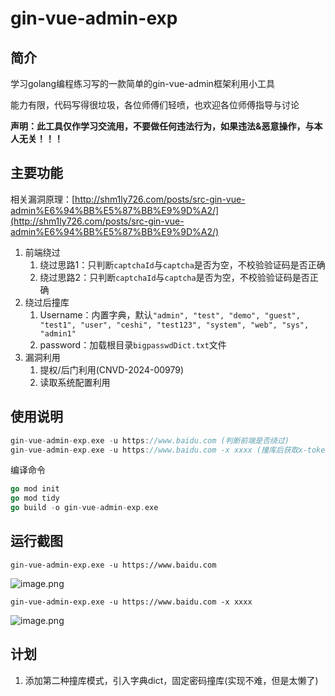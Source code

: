 # gin-vue-admin-exp
## 简介
学习golang编程练习写的一款简单的gin-vue-admin框架利用小工具

能力有限，代码写得很垃圾，各位师傅们轻喷，也欢迎各位师傅指导与讨论

**声明：此工具仅作学习交流用，不要做任何违法行为，如果违法&恶意操作，与本人无关！！！**

## 主要功能
相关漏洞原理：[http://shm1ly726.com/posts/src-gin-vue-admin%E6%94%BB%E5%87%BB%E9%9D%A2/](http://shm1ly726.com/posts/src-gin-vue-admin%E6%94%BB%E5%87%BB%E9%9D%A2/)

1. 前端绕过
   1. 绕过思路1：只判断`captchaId`与`captcha`是否为空，不校验验证码是否正确
   2. 绕过思路2：只判断`captchaId`与`captcha`是否为空，不校验验证码是否正确
2. 绕过后撞库
   1. Username：内置字典，默认`"admin", "test", "demo", "guest", "test1", "user", "ceshi", "test123", "system", "web", "sys", "admin1"`
   2. password：加载根目录`bigpasswdDict.txt`文件
3. 漏洞利用
   1. 提权/后门利用(CNVD-2024-00979)
   2. 读取系统配置利用
## 使用说明
```go
gin-vue-admin-exp.exe -u https://www.baidu.com (判断前端是否绕过)
gin-vue-admin-exp.exe -u https://www.baidu.com -x xxxx (撞库后获取x-token进行漏洞利用)
```
编译命令
```go
go mod init
go mod tidy
go build -o gin-vue-admin-exp.exe
```
## 运行截图
```
gin-vue-admin-exp.exe -u https://www.baidu.com
```
![image.png](https://cdn.nlark.com/yuque/0/2024/png/29227563/1705476662529-bffba752-f7e0-4db1-977e-86caace9500d.png#averageHue=%231c1c1c&clientId=u7ff73711-4205-4&from=paste&height=333&id=u62eb13b7&originHeight=416&originWidth=1341&originalType=binary&ratio=1.25&rotation=0&showTitle=false&size=67311&status=done&style=none&taskId=ue15461db-f553-4447-b24e-8f147b710b2&title=&width=1072.8)

```
gin-vue-admin-exp.exe -u https://www.baidu.com -x xxxx
```
![image.png](https://cdn.nlark.com/yuque/0/2024/png/29227563/1705476694652-20534861-f57f-4e0f-93e0-129abfc96a97.png#averageHue=%23161616&clientId=u7ff73711-4205-4&from=paste&height=572&id=u91987a6e&originHeight=715&originWidth=1360&originalType=binary&ratio=1.25&rotation=0&showTitle=false&size=72828&status=done&style=none&taskId=u110d563d-0906-4235-8a2b-a60deec5025&title=&width=1088)

## 计划
1. 添加第二种撞库模式，引入字典dict，固定密码撞库(实现不难，但是太懒了)
